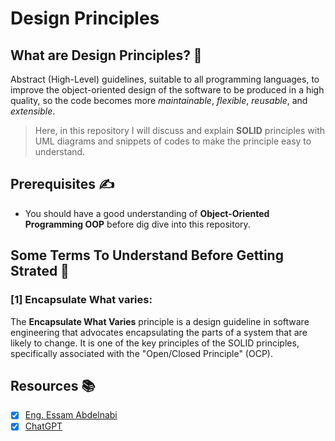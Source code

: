 # Design Principles 

## What are Design Principles? 🔨
Abstract (High-Level) guidelines, suitable to all programming languages, to improve the object-oriented design of the software to be produced in a high quality, 
so the code becomes more *maintainable*, *flexible*, *reusable*, and *extensible*.
> Here, in this repository I will discuss and explain **SOLID** principles with UML diagrams and snippets of codes to make the principle easy to understand.

## Prerequisites ✍
- You should have a good understanding of **Object-Oriented Programming OOP** before dig dive into this repository.

## Some Terms To Understand Before Getting Strated 🙂
### [1] Encapsulate What varies:
The **Encapsulate What Varies** principle is a design guideline in software engineering that advocates encapsulating the parts of a system that are likely to change. 
It is one of the key principles of the SOLID principles, specifically associated with the "Open/Closed Principle" (OCP).

## Resources 📚
- [x] [Eng. Essam Abdelnabi](https://youtube.com/playlist?list=PL4n1Qos4Tb6ThSyydEJTm7xJ3qEwE8Oyu&si=fx9eoLqGwhnXSO9f)
- [x] [ChatGPT](https://chat.openai.com/)  
